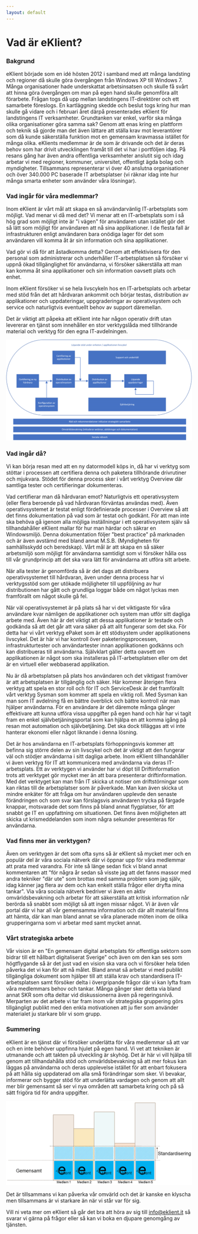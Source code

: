 ```yaml
---
layout: default
---
```

# Vad är eKlient?

### Bakgrund
eKlient började som en idé hösten 2012 i samband med att många landsting och regioner då skulle göra övergången från Windows XP till Windows 7. Många organisationer hade underskattat arbetsinsatsen och skulle få svårt att hinna göra övergången om man på egen hand skulle genomföra allt förarbete. Frågan togs då upp mellan landstingens IT-direktörer och ett samarbete föreslogs. En kartläggning skedde och beslut togs kring hur man skulle gå vidare och i februari året därpå presenterades eKlient för landstingens IT verksamheter. Grundtanken var enkel, varför ska många olika organisationer göra samma sak? Genom att enas kring en plattform och teknik så gjorde man det även lättare att ställa krav mot leverantörer som då kunde säkerställa funktion mot en gemensam kravmassa istället för många olika.
eKlients medlemmar är de som är drivande och det är deras behov som har drivit utvecklingen framåt till det vi har i portföljen idag. På resans gång har även andra offentliga verksamheter anslutit sig och idag arbetar vi med regioner, kommuner, universitet, offentligt ägda bolag och myndigheter. Tillsammans representerar vi över 40 anslutna organisationer och över 340.000 PC baserade IT arbetsplatser (vi räknar idag inte hur många smarta enheter som använder våra lösningar).

### Vad ingår för våra medlemmar?
Inom eKlient är vårt mål att skapa en så användarvänlig IT-arbetsplats som möjligt. Vad menar vi då med det?
Vi menar att en IT-arbetsplats som i så hög grad som möjligt inte är "i vägen" för användaren utan istället gör det så lätt som möjligt för användaren att nå sina applikationer. I de flesta fall är infrastrukturen enligt användaren bara onödiga lager för det som användaren vill komma åt är sin information och sina applikationer.
 
Vad gör vi då för att åstadkomma detta?
Genom att effektivisera för den personal som administrerar och underhåller IT-arbetsplatsen så försöker vi uppnå ökad tillgänglighet för användarna, vi försöker säkerställa att man kan komma åt sina applikationer och sin information oavsett plats och enhet.
 
Inom eKlient försöker vi se hela livscykeln hos en IT-arbetsplats och arbetar med stöd från det att hårdvaran ankommit och börjar testas, distribution av applikationer och uppdateringar, uppgraderingar av operativsystem och service och naturligtvis eventuellt behov av support däremellan. 
 
Det är viktigt att påpeka att eKlient inte har någon operativ drift utan levererar en tjänst som innehåller en stor verktygslåda med tillhörande material och verktyg för den egna IT-avdelningen.

![Process](/assets/images/process.png)

### Vad ingår då?
Vi kan börja resan med att en ny datormodell köps in, då har vi verktyg som stöttar i processen att certifiera denna och paketera tillhörande drivrutiner och mjukvara. Stödet för denna process sker i vårt verktyg Overview där samtliga tester och certifieringar dokumenteras.
 
Vad certifierar man då hårdvaran emot? Naturligtvis ett operativsystem (eller flera beroende på vad hårdvaran förväntas användas med). Även operativsystemet är testat enligt fördefinierade processer i Overview så att det finns dokumentation på vad som är testat och godkänt. För att man inte ska behöva gå igenom alla möjliga inställningar i ett operativsystem själv så tillhandahåller eKlient mallar för hur man härdar och säkrar en Windowsmiljö. Denna dokumentation följer "best practice" på marknaden och är även avstämd med bland annat M.S.B. (Myndigheten för samhällsskydd och beredskap). Vårt mål är att skapa en så säker arbetsmiljö som möjligt för användarna samtidigt som vi försöker hålla oss till vår grundprincip att det ska vara lätt för användarna att utföra sitt arbete.
 
När alla tester är genomförda så är det dags att distribuera operativsystemet till hårdvaran, även under denna process har vi verktygsstöd som ger utökade möjligheter till uppföljning av hur distributionen har gått och grundliga loggar både om något lyckas men framförallt om något skulle gå fel.
 
När väl operativsystemet är på plats så har vi det viktigaste för våra användare kvar nämligen de applikationer och system man utför sitt dagliga arbete med. Även här är det viktigt att dessa applikationer är testade och godkända så att det går att vara säker på att allt fungerar som det ska. För detta har vi vårt verktyg ePaket som är ett stödsystem under applikationens livscykel. Det är här vi har kontroll över paketeringsprocessen, infrastrukturtester och användartester innan applikationen godkänns och kan distribueras till användarna. Självklart gäller detta oavsett om applikationen är något som ska installeras på IT-arbetsplatsen eller om det är en virtuell eller webbaserad applikation.
 
Nu är då arbetsplatsen på plats hos användaren och det viktigast framöver är att arbetsplatsen är tillgänglig och säker. Här kommer återigen flera verktyg att spela en stor roll och för IT och ServiceDesk är det framförallt vårt verktyg Sysman som kommer att spela en viktig roll. Med Sysman kan man som IT avdelning få en bättre överblick och bättre kontroll när man hjälper användarna. För en användare är det däremote många gånger effektivare att kunna utföra vissa uppgifter på egen hand och här har vi tagit fram en enkel självbetjäningsportal som kan hjälpa en att komma igång på resan mot automation och självbetjäning. Det ska dock tilläggas att vi inte hanterar ekonomi eller något liknande i denna lösning.
 
Det är hos användarna en IT-arbetsplats förhoppningsvis kommer att befinna sig större delen av sin livscykel och det är viktigt att den fungerar väl och stödjer användarna i sitt dagliga arbete. Inom eKlient tillhandahåller vi även verktyg för IT att kommunicera med användarna via deras IT-arbetsplats. Ett av verktygen vi använder har vi döpt till Driftinformation trots att verktyget gör mycket mer än att bara presenterar driftinformation. Med det verktyget kan man från IT skicka ut notiser om driftstörningar som kan riktas till de arbetsplatser som är påverkade. Man kan även skicka ut mindre enkäter för att fråga om hur användaren upplevde den senaste förändringen och som svar kan förslagsvis användaren trycka på färgade knappar, motsvarade det som finns på bland annat flygplatser, för att snabbt ge IT en uppfattning om situationen. Det finns även möjligheten att skicka ut krismeddelanden som inom några sekunder presenteras för användarna.

### Vad finns mer än verktygen?
Även om verktygen är det som ofta syns så är eKlient så mycket mer och en populär del är våra sociala nätverk där vi öppnar upp för våra medlemmar att prata med varandra. För inte så länge sedan fick vi bland annat kommentaren att "för några år sedan så visste jag att det fanns massor med andra tekniker "där ute" som brottas med samma problem som jag själv, idag känner jag flera av dem och kan enkelt ställa frågor eller dryfta mina tankar". Via våra sociala nätverk bedriver vi även en aktiv omvärldsbevakning och arbetar för att säkerställa att kritisk information når berörda så snabbt som möjligt så att ingen missar något. Vi är även vår portal där vi har all vår gemensamma information och där allt material finns att hämta, där kan man bland annat se våra planerade möten inom de olika grupperingarna som vi arbetar med samt mycket annat.

### Vårt strategiska arbete
Vår vision är en "En gemensam digital arbetsplats för offentliga sektorn som bidrar till ett hållbart digitaliserat Sverige" och även om den kan ses som högtflygande så är det just vad en vision ska vara och vi försöker hela tiden påverka det vi kan för att nå målet. Bland annat så arbetar vi med publikt tillgängliga dokument som hjälper till att ställa krav och standardisera IT-arbetsplatsen samt försöker delta i övergripande frågor där vi kan lyfta fram våra medlemmars behov och tankar. Många gånger sker detta via bland annat SKR som ofta deltar vid diskussionerna även på regeringsnivå.
Merparten av det arbete vi tar fram inom vår strategiska gruppering görs tillgängligt publikt med den enkla motivationen att ju fler som använder materialet ju starkare blir vi som grupp.

### Summering
eKlient är en tjänst där vi försöker underlätta för våra medlemmar så att var och en inte behöver uppfinna hjulet på egen hand. Vi vet att tekniken är utmanande och att takten på utveckling är skyhög. Det är här vi vill hjälpa till genom att tillhandahålla stöd och omvärldsbevakning så att mer fokus kan läggas på användarna och deras upplevelse istället för att enbart fokusera på att hålla sig uppdaterad om alla små förändringar som sker. Vi bevakar, informerar och bygger stöd för att underlätta vardagen och genom att allt mer blir gemensamt så ser vi nya områden att samarbeta kring och på så sätt frigöra tid för andra uppgifter.

![Gemensamt](/assets/images/gemensamt.png)

Det är tillsammans vi kan påverka vår omvärld och det är kanske en klyscha men tillsammans är vi starkare än när vi står var för sig.
 
Vill ni veta mer om eKlient så går det bra att höra av sig till info@eklient.it så svarar vi gärna på frågor eller så kan vi boka en djupare genomgång av tjänsten.